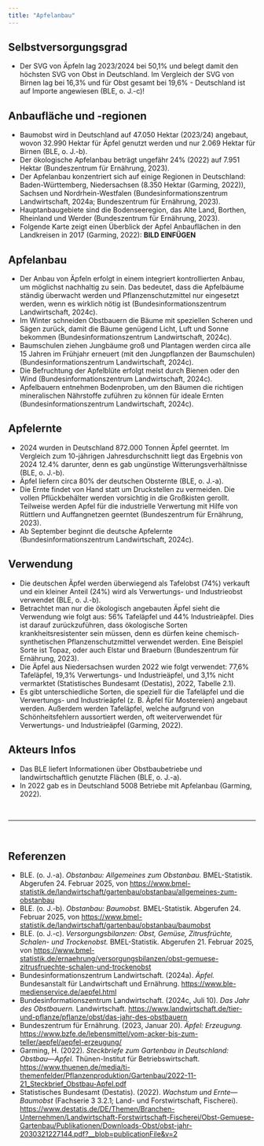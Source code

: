 ```yaml
---
title: "Apfelanbau"
---
```


## Selbstversorgungsgrad 
- Der SVG von Äpfeln lag 2023/2024 bei 50,1% und belegt damit den höchsten SVG von Obst in Deutschland. Im Vergleich der SVG von Birnen lag bei 16,3% und für Obst gesamt bei 19,6% - Deutschland ist auf Importe angewiesen (BLE, o. J.-c)!

## Anbaufläche und -regionen
- Baumobst wird in Deutschland auf 47.050 Hektar (2023/24) angebaut, wovon 32.990 Hektar für Äpfel genutzt werden und nur 2.069 Hektar für Birnen (BLE, o. J.-b).
- Der ökologische Apfelanbau beträgt ungefähr 24% (2022) auf 7.951 Hektar (Bundeszentrum für Ernährung, 2023).
- Der Apfelanbau konzentriert sich auf einige Regionen in Deutschland: Baden-Württemberg, Niedersachsen (8.350 Hektar (Garming, 2022)), Sachsen und Nordrhein-Westfalen (Bundesinformationszentrum Landwirtschaft, 2024a; Bundeszentrum für Ernährung, 2023).
- Hauptanbaugebiete sind die Bodenseeregion, das Alte Land, Borthen, Rheinland und Werder (Bundeszentrum für Ernährung, 2023).
- Folgende Karte zeigt einen Überblick der Apfel Anbauflächen in den Landkreisen in 2017 (Garming, 2022):
**BILD EINFÜGEN**


## Apfelanbau
- Der Anbau von Äpfeln erfolgt in einem integriert kontrollierten Anbau, um möglichst nachhaltig zu sein. Das bedeutet, dass die Apfelbäume ständig überwacht werden und Pflanzenschutzmittel nur eingesetzt werden, wenn es wirklich nötig ist (Bundesinformationszentrum Landwirtschaft, 2024c).
- Im Winter schneiden Obstbauern die Bäume mit speziellen Scheren und Sägen zurück, damit die Bäume genügend Licht, Luft und Sonne bekommen (Bundesinformationszentrum Landwirtschaft, 2024c).
- Baumschulen ziehen Jungbäume groß und Plantagen werden circa alle 15 Jahren im Frühjahr erneuert (mit den Jungpflanzen der Baumschulen) (Bundesinformationszentrum Landwirtschaft, 2024c).
- Die Befruchtung der Apfelblüte erfolgt meist durch Bienen oder den Wind (Bundesinformationszentrum Landwirtschaft, 2024c).
- Apfelbauern entnehmen Bodenproben, um den Bäumen die richtigen mineralischen Nährstoffe zuführen zu können für ideale Ernten (Bundesinformationszentrum Landwirtschaft, 2024c).


## Apfelernte
- 2024 wurden in Deutschland 872.000 Tonnen Äpfel geerntet. Im Vergleich zum 10-jährigen Jahresdurchschnitt liegt das Ergebnis von 2024 12.4% darunter, denn es gab ungünstige Witterungsverhältnisse (BLE, o. J.-b).
- Äpfel liefern circa 80% der deutschen Obsternte (BLE, o. J.-a).
- Die Ernte findet von Hand statt um Druckstellen zu vermeiden. Die vollen Pflückbehälter werden vorsichtig in die Großkisten gerollt. Teilweise werden Apfel für die industrielle Verwertung mit Hilfe von Rüttlern und Auffangnetzen geerntet (Bundeszentrum für Ernährung, 2023).
- Ab September beginnt die deutsche Apfelernte (Bundesinformationszentrum Landwirtschaft, 2024c).


## Verwendung
- Die deutschen Äpfel werden überwiegend als Tafelobst (74%) verkauft und ein kleiner Anteil (24%) wird als Verwertungs- und Industrieobst verwendet (BLE, o. J.-b).
- Betrachtet man nur die ökologisch angebauten Äpfel sieht die Verwendung wie folgt aus: 56% Tafeläpfel und 44% Industrieäpfel. Dies ist darauf zurückzuführen, dass ökologische Sorten krankheitsresistenter sein müssen, denn es dürfen keine chemisch-synthetischen Pflanzenschutzmittel verwendet werden. Eine Beispiel Sorte ist Topaz, oder auch Elstar und Braeburn (Bundeszentrum für Ernährung, 2023).
- Die Äpfel aus Niedersachsen wurden 2022 wie folgt verwendet: 77,6% Tafeläpfel, 19,3% Verwertungs- und Industrieäpfel, und 3,1% nicht vermarktet (Statistisches Bundesamt (Destatis), 2022, Tabelle 2.1).
- Es gibt unterschiedliche Sorten, die speziell für die Tafeläpfel und die Verwertungs- und Industrieäpfel (z. B. Äpfel für Mostereien) angebaut werden. Außerdem werden Tafeläpfel, welche aufgrund von Schönheitsfehlern aussortiert werden, oft weiterverwendet für Verwertungs- und Industrieäpfel (Garming, 2022).



## Akteurs Infos
- Das BLE liefert Informationen über Obstbaubetriebe und landwirtschaftlich genutzte Flächen (BLE, o. J.-a).
- In 2022 gab es in Deutschland 5008 Betriebe mit Apfelanbau (Garming, 2022).



<br>

---

<br> 

## Referenzen
- BLE. (o. J.-a). *Obstanbau: Allgemeines zum Obstanbau.* BMEL-Statistik. Abgerufen 24. Februar 2025, von <https://www.bmel-statistik.de/landwirtschaft/gartenbau/obstanbau/allgemeines-zum-obstanbau>
- BLE. (o. J.-b). *Obstanbau: Baumobst.* BMEL-Statistik. Abgerufen 24. Februar 2025, von <https://www.bmel-statistik.de/landwirtschaft/gartenbau/obstanbau/baumobst>
- BLE. (o. J.-c). *Versorgungsbilanzen: Obst, Gemüse, Zitrusfrüchte, Schalen- und Trockenobst.* BMEL-Statistik. Abgerufen 21. Februar 2025, von <https://www.bmel-statistik.de/ernaehrung/versorgungsbilanzen/obst-gemuese-zitrusfruechte-schalen-und-trockenobst>
- Bundesinformationszentrum Landwirtschaft. (2024a). *Äpfel.* Bundesanstalt für Landwirtschaft und Ernährung. <https://www.ble-medienservice.de/aepfel.html>
- Bundesinformationszentrum Landwirtschaft. (2024c, Juli 10). *Das Jahr des Obstbauern.* Landwirtschaft. <https://www.landwirtschaft.de/tier-und-pflanze/pflanze/obst/das-jahr-des-obstbauern>
- Bundeszentrum für Ernährung. (2023, Januar 20). *Äpfel: Erzeugung.* <https://www.bzfe.de/lebensmittel/vom-acker-bis-zum-teller/aepfel/aepfel-erzeugung/>
- Garming, H. (2022). *Steckbriefe zum Gartenbau in Deutschland: Obstbau—Apfel.* Thünen-Institut für Betriebswirtschaft. <https://www.thuenen.de/media/ti-themenfelder/Pflanzenproduktion/Gartenbau/2022-11-21_Steckbrief_Obstbau-Apfel.pdf>
- Statistisches Bundesamt (Destatis). (2022). *Wachstum und Ernte—Baumobst* (Fachserie 3 3.2.1; Land- und Forstwirtschaft, Fischerei). <https://www.destatis.de/DE/Themen/Branchen-Unternehmen/Landwirtschaft-Forstwirtschaft-Fischerei/Obst-Gemuese-Gartenbau/Publikationen/Downloads-Obst/obst-jahr-2030321227144.pdf?__blob=publicationFile&v=2>


